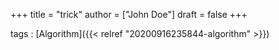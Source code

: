 +++
title = "trick"
author = ["John Doe"]
draft = false
+++

tags
: [Algorithm]({{< relref "20200916235844-algorithm" >}})
